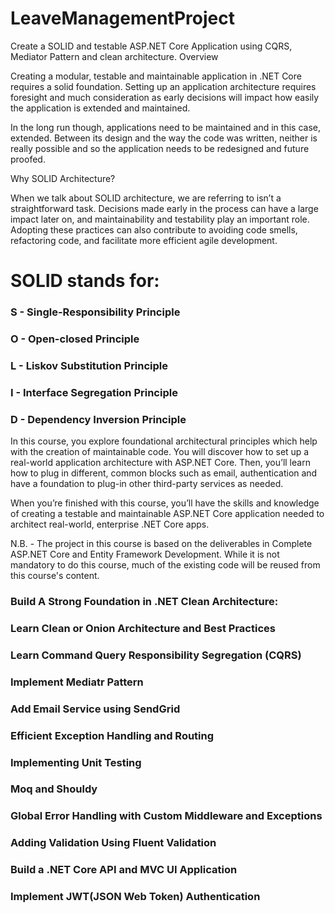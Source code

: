 # LeaveManagementProject
Create a SOLID and testable ASP.NET Core Application using CQRS, Mediator Pattern and clean architecture.
Overview

Creating a modular, testable and maintainable application in .NET Core requires a solid foundation. Setting up an application architecture requires foresight and much consideration as early decisions will impact how easily the application is extended and maintained.

In the long run though, applications need to be maintained and in this case, extended. Between its design and the way the code was written, neither is really possible and so the application needs to be redesigned and future proofed.

Why SOLID Architecture?

When we talk about SOLID architecture, we are referring to isn’t a straightforward task. Decisions made early in the process can have a large impact later on, and maintainability and testability play an important role. Adopting these practices can also contribute to avoiding code smells, refactoring code, and facilitate more efficient agile development.

# SOLID stands for:

### S - Single-Responsibility Principle

### O - Open-closed Principle

### L - Liskov Substitution Principle

### I - Interface Segregation Principle

### D - Dependency Inversion Principle

In this course, you explore foundational architectural principles which help with the creation of maintainable code. You will discover how to set up a real-world application architecture with ASP.NET Core. Then, you’ll learn how to plug in different, common blocks such as email, authentication and have a foundation to plug-in other third-party services as needed.

When you’re finished with this course, you’ll have the skills and knowledge of creating a testable and maintainable ASP.NET Core application needed to architect real-world, enterprise .NET Core apps.

N.B. - The project in this course is based on the deliverables in Complete ASP.NET Core and Entity Framework Development. While it is not mandatory to do this course, much of the existing code will be reused from this course's content.

### Build A Strong Foundation in .NET Clean Architecture:

### Learn Clean or Onion Architecture and Best Practices

### Learn Command Query Responsibility Segregation (CQRS)

### Implement Mediatr Pattern

### Add Email Service using SendGrid

### Efficient Exception Handling and Routing

### Implementing Unit Testing

### Moq and Shouldy

### Global Error Handling with Custom Middleware and Exceptions

### Adding Validation Using Fluent Validation

### Build a .NET Core API and MVC UI Application

### Implement JWT(JSON Web Token)  Authentication
